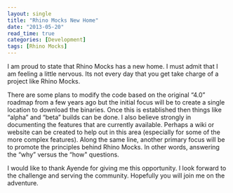 ```yaml
---
layout: single
title: "Rhino Mocks New Home"
date: "2013-05-20"
read_time: true
categories: [Development]
tags: [Rhino Mocks]
---
```


I am proud to state that Rhino Mocks has a new home. I must admit that I am feeling a little nervous. 
Its not every day that you get take charge of a project like Rhino Mocks.

There are some plans to modify the code based on the original “4.0” roadmap from a few years ago but the initial 
focus will be to create a single location to download the binaries. Once this is established then things like “alpha” and “beta” builds can be done. 
I also believe strongly in documenting the features that are currently available. 
Perhaps a wiki or website can be created to help out in this area (especially for some of the more complex features). 
Along the same line, another primary focus will be to promote the principles behind Rhino Mocks. In other words, answering the “why” versus the “how" questions.

I would like to thank Ayende for giving me this opportunity. 
I look forward to the challenge and serving the community. 
Hopefully you will join me on the adventure.
